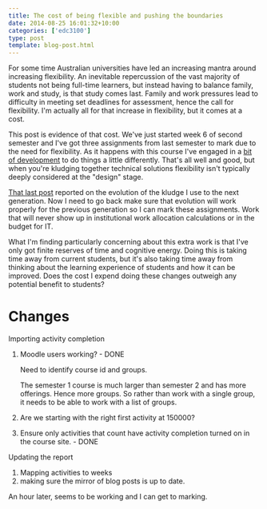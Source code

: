 ```yaml
---
title: The cost of being flexible and pushing the boundaries
date: 2014-08-25 16:01:32+10:00
categories: ['edc3100']
type: post
template: blog-post.html
---
```

For some time Australian universities have led an increasing mantra around increasing flexibility. An inevitable repercussion of the vast majority of students not being full-time learners, but instead having to balance family, work and study, is that study comes last. Family and work pressures lead to difficulty in meeting set deadlines for assessment, hence the call for flexibility. I'm actually all for that increase in flexibility, but it comes at a cost.

This post is evidence of that cost. We've just started week 6 of second semester and I've got three assignments from last semester to mark due to the need for flexibility. As it happens with this course I've engaged in a [bit of development](/blog2/2014/07/31/learning-journal-activity-completion-and-nudge-analytics/) to do things a little differently. That's all well and good, but when you're kludging together technical solutions flexibility isn't typically deeply considered at the "design" stage.

[That last post](/blog2/2014/07/31/learning-journal-activity-completion-and-nudge-analytics/) reported on the evolution of the kludge I use to the next generation. Now I need to go back make sure that evolution will work properly for the previous generation so I can mark these assignments. Work that will never show up in institutional work allocation calculations or in the budget for IT.

What I'm finding particularly concerning about this extra work is that I've only got finite reserves of time and cognitive energy. Doing this is taking time away from current students, but it's also taking time away from thinking about the learning experience of students and how it can be improved. Does the cost I expend doing these changes outweigh any potential benefit to students?

# Changes

Importing activity completion

1. Moodle users working? - DONE
    
    Need to identify course id and groups.
    
    The semester 1 course is much larger than semester 2 and has more offerings. Hence more groups. So rather than work with a single group, it needs to be able to work with a list of groups.
    
2. Are we starting with the right first activity at 150000?
3. Ensure only activities that count have activity completion turned on in the course site. - DONE

Updating the report

1. Mapping activities to weeks
2. making sure the mirror of blog posts is up to date.

An hour later, seems to be working and I can get to marking.